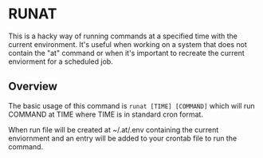 # RUNAT

This is a hacky way of running commands at a specified time with the current environment. It's useful when working on a system that does not contain the "at" command or when it's important to recreate the current enviorment for a scheduled job.

## Overview

The basic usage of this command is
```runat [TIME] [COMMAND]```
which will run COMMAND at TIME where TIME is in standard cron format.

When run file will be created at ~/.at/<JOBID>.env containing the current enviornment and an entry will be added to your crontab file to run the command.
